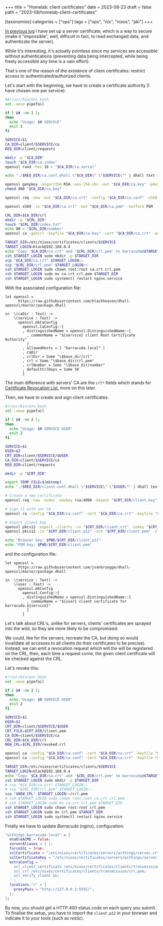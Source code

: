 +++
title = "Homelab: client certificates"
date = 2023-08-23
draft = false
path = "2023-08/homelab-client-certificates"

[taxonomies]
categories = ["ops"]
tags = ["ops", "nix", "nixos", "pki"]
+++

[In previous log](@/2023-08-20-homelab-server-certificates.md) I have set up a server certificate,
which is a way to secure (make it "impossible", well, difficult in fact, to read exchanged data, and authenticate the server).

While it's interesting, it's actually pointless since my services are accessible without authentications
(preventing data being intercepted, while being freely accessible any time is a vain effort).

That's one of the reason of the existence of client certificates: restrict access to authenticated/authorized clients.

Let's start with the beginning, we have to create a certificate authority (I have chosen one per service):

```bash
##!/usr/bin/env bash
set -xeuo pipefail

if [ $# -ne 1 ];
then
  echo "Usage: $0 SERVICE"
  exit 2
fi

SERVICE=$1
CA_DIR=client/$SERVICE/ca
REQ_DIR=client/requests

mkdir -p "$CA_DIR"
touch "$CA_DIR/ca.index"
openssl rand -hex 16 > "$CA_DIR/ca.serial"

echo "./$REQ_DIR/ca.conf.dhall \"$CA_DIR\" \"$SERVICE\"" | dhall text > "$CA_DIR/ca.conf"

openssl genpkey -algorithm RSA -aes-256-cbc -out "$CA_DIR/ca.key" -pkeyopt rsa_keygen_bits:4096
chmod 400 "$CA_DIR/ca.key"

openssl req -new -out "$CA_DIR/ca.crt" -config "$CA_DIR/ca.conf" -x509 -days 365 -key "$CA_DIR/ca.key"

openssl x509 -in "$CA_DIR/ca.crt" -out "$CA_DIR/ca.pem" -outform PEM

CRL_DIR=$CA_DIR/crl
mkdir -p "$CRL_DIR"
touch "$CRL_DIR/index.txt"
echo 00 > "$CRL_DIR/number"
openssl ca -gencrl -keyfile "$CA_DIR/ca.key" -cert "$CA_DIR/ca.crt" -out $CRL_DIR/crl.pem -config "$CA_DIR/ca.conf"

TARGET_DIR=/etc/nixos/certificates/clients/$SERVICE
TARGET_LOGIN=black@192.168.0.4
echo "Copy '$CA_DIR/ca.crt' and '$CRL_DIR/crl.pem' to barracuda@$TARGET_DIR"
ssh $TARGET_LOGIN sudo mkdir -p $TARGET_DIR
scp "$CA_DIR/ca.crt" $TARGET_LOGIN:~
scp "$CRL_DIR/crl.pem" $TARGET_LOGIN:~
ssh $TARGET_LOGIN sudo chown root:root ca.crt crl.pem
ssh $TARGET_LOGIN sudo mv ca.crt crl.pem $TARGET_DIR
ssh $TARGET_LOGIN sudo systemctl restart nginx.service
```

With the associated configuration file:

```dhall
let openssl =
      https://raw.githubusercontent.com/blackheaven/dhall-openssl/master/package.dhall

in  \(caDir : Text) ->
    \(service : Text) ->
      openssl.mkCaConfig
        openssl.CaConfig::{
        , distinguishedName = openssl.DistinguishedName::{
          , commonName = "${service} client Root Certificate Authority"
          }
        , allowedHosts = [ "barracuda.local" ]
        , caDir
        , crlDir = Some "\$base_dir/crl"
        , crl = Some "\$base_dir/crl.pem"
        , crlNumber = Some "\$base_dir/number"
        , defaultCrlDays = Some 30
        }
```

The main difference with servers' CA are the `crl*` fields which stands for [Certificate Revocation List](https://en.wikipedia.org/wiki/Certificate_revocation_list),
more on this later.

Then, we have to create and sign client certificates:

```bash
#!/usr/bin/env bash
set -xeuo pipefail

if [ $# -ne 2 ];
then
  echo "Usage: $0 SERVICE USER"
  exit 2
fi

SERVICE=$1
USER=$2
CRT_DIR=client/$SERVICE/$USER
CA_DIR=client/$SERVICE/ca
REQ_DIR=client/requests

mkdir -p "$CRT_DIR"

export TEMP_FILE=$(mktemp)
echo "./$REQ_DIR/client.conf.dhall \"$SERVICE\" \"$USER\"" | dhall text > "$TEMP_FILE"

# Create a new certificate
openssl req -new -nodes -newkey rsa:4096 -keyout "$CRT_DIR/client.key" -out "$CRT_DIR/client.csr" -config "$TEMP_FILE"

# Sign it with our CA
openssl ca -config "$CA_DIR/ca.conf" -cert "$CA_DIR/ca.crt" -keyfile "$CA_DIR/ca.key" -out "$CRT_DIR/client.crt" -infiles "$CRT_DIR/client.csr"

# Export client key
openssl pkcs12 -export -clcerts -in "$CRT_DIR/client.crt" -inkey "$CRT_DIR/client.key" -out "$CRT_DIR/client.p12"
openssl pkcs12 -in "$CRT_DIR/client.p12" -out "$CRT_DIR/client.pem" -clcerts

echo "Browser key: $PWD/$CRT_DIR/client.p12"
echo "PEM key: $PWD/$CRT_DIR/client.pem"
```

and the configuration file:

```dhall
let openssl =
      https://raw.githubusercontent.com/jvanbruegge/dhall-openssl/master/package.dhall

in  \(service : Text) ->
    \(user : Text) ->
      openssl.mkConfig
        openssl.Config::{
        , distinguishedName = openssl.DistinguishedName::{
          , commonName = "${user} client certificate for barracuda.${service}"
          }
        }
```

Let's talk about CRL's, unlike for servers, clients' certificates are sprayed into the wild,
so they are more likely to be compromised.

We could, like for the servers, recreate the CA, but doing so would invalidate all accesses to all clients (to their certificates to be precise).
Instead, we can emit a revocation request which will the will be registered on the CRL, then, each time a request come, the given client certificate will be checked against the CRL. 

Let's revoke this:

```bash
#!/usr/bin/env bash
set -xeuo pipefail

if [ $# -ne 2 ];
then
  echo "Usage: $0 SERVICE USER"
  exit 2
fi

SERVICE=$1
USER=$2
CRT_DIR=client/$SERVICE/$USER
CRT_FILE=$CRT_DIR/client.pem
CA_DIR=client/$SERVICE/ca
CRL_DIR=$CA_DIR/crl
NEW_CRL=$CRL_DIR/revoked.crl

openssl ca -config "$CA_DIR/ca.conf" -cert "$CA_DIR/ca.crt" -keyfile "$CA_DIR/ca.key" -revoke "$CRT_FILE"
openssl ca -config "$CA_DIR/ca.conf" -cert "$CA_DIR/ca.crt" -keyfile "$CA_DIR/ca.key" -gencrl -out "$NEW_CRL"

TARGET_DIR=/etc/nixos/certificates/clients/$SERVICE
TARGET_LOGIN=black@192.168.0.4
echo "Copy '$CA_DIR/ca.crt' and '$CRL_DIR/crl.pem' to barracuda@$TARGET_DIR"
ssh $TARGET_LOGIN sudo mkdir -p $TARGET_DIR
# scp "$CA_DIR/ca.crt" $TARGET_LOGIN:~
# scp "$CRL_DIR/crl.pem" $TARGET_LOGIN:~
scp "$NEW_CRL" $TARGET_LOGIN:~/crl.pem
# ssh $TARGET_LOGIN sudo chown root:root ca.crt crl.pem
# ssh $TARGET_LOGIN sudo mv ca.crt crl.pem $TARGET_DIR
ssh $TARGET_LOGIN sudo chown root:root crl.pem
ssh $TARGET_LOGIN sudo mv crl.pem $TARGET_DIR
ssh $TARGET_LOGIN sudo systemctl restart nginx.service
```

Finally we have to update _Barracuda_ (nginx), configuration:

```nix
"withings.barracuda.local" = {
  enableACME = false;
  serverAliases = [ ];
  forceSSL = true;
  sslCertificate = "/etc/nixos/certificates/servers/withings/server.crt";
  sslCertificateKey = "/etc/nixos/certificates/servers/withings/server.key";
  extraConfig = ''
    ssl_client_certificate /etc/nixos/certificates/clients/transmission/ca.crt;
    ssl_crl /etc/nixos/certificates/clients/transmission/crl.pem;
    ssl_verify_client on;
  '';
  locations."/" = {
    proxyPass = "http://127.0.0.1:5555/";
  };
};
```

By now, you should get a HTTP 400 status code on each query you submit.
To finalise the setup, you have to import the `client.p12` in your browser and indicate it to your tools (such as _restic_).

